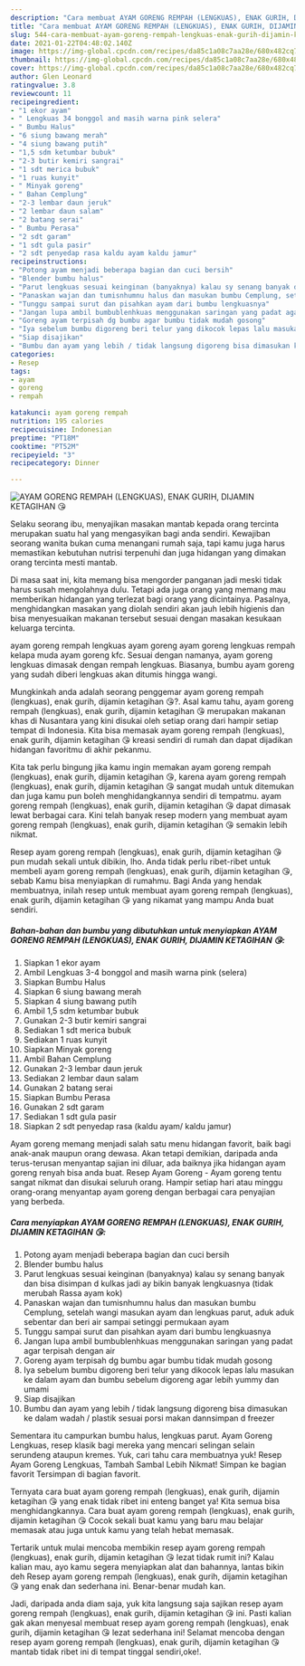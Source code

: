 ```yaml
---
description: "Cara membuat AYAM GORENG REMPAH (LENGKUAS), ENAK GURIH, DIJAMIN KETAGIHAN 😘 Sederhana dan Mudah Dibuat"
title: "Cara membuat AYAM GORENG REMPAH (LENGKUAS), ENAK GURIH, DIJAMIN KETAGIHAN 😘 Sederhana dan Mudah Dibuat"
slug: 544-cara-membuat-ayam-goreng-rempah-lengkuas-enak-gurih-dijamin-ketagihan-sederhana-dan-mudah-dibuat
date: 2021-01-22T04:48:02.140Z
image: https://img-global.cpcdn.com/recipes/da85c1a08c7aa28e/680x482cq70/ayam-goreng-rempah-lengkuas-enak-gurih-dijamin-ketagihan-😘-foto-resep-utama.jpg
thumbnail: https://img-global.cpcdn.com/recipes/da85c1a08c7aa28e/680x482cq70/ayam-goreng-rempah-lengkuas-enak-gurih-dijamin-ketagihan-😘-foto-resep-utama.jpg
cover: https://img-global.cpcdn.com/recipes/da85c1a08c7aa28e/680x482cq70/ayam-goreng-rempah-lengkuas-enak-gurih-dijamin-ketagihan-😘-foto-resep-utama.jpg
author: Glen Leonard
ratingvalue: 3.8
reviewcount: 11
recipeingredient:
- "1 ekor ayam"
- " Lengkuas 34 bonggol and masih warna pink selera"
- " Bumbu Halus"
- "6 siung bawang merah"
- "4 siung bawang putih"
- "1,5 sdm ketumbar bubuk"
- "2-3 butir kemiri sangrai"
- "1 sdt merica bubuk"
- "1 ruas kunyit"
- " Minyak goreng"
- " Bahan Cemplung"
- "2-3 lembar daun jeruk"
- "2 lembar daun salam"
- "2 batang serai"
- " Bumbu Perasa"
- "2 sdt garam"
- "1 sdt gula pasir"
- "2 sdt penyedap rasa kaldu ayam kaldu jamur"
recipeinstructions:
- "Potong ayam menjadi beberapa bagian dan cuci bersih"
- "Blender bumbu halus"
- "Parut lengkuas sesuai keinginan (banyaknya) kalau sy senang banyak dan bisa disimpan d kulkas jadi ay bikin banyak lengkuasnya (tidak merubah Rassa ayam kok)"
- "Panaskan wajan dan tumisnhumnu halus dan masukan bumbu Cemplung, setelah wangi masukan ayam dan lengkuas parut, aduk aduk sebentar dan beri air sampai setinggi permukaan ayam"
- "Tunggu sampai surut dan pisahkan ayam dari bumbu lengkuasnya"
- "Jangan lupa ambil bumbublenhkuas menggunakan saringan yang padat agar terpisah dengan air"
- "Goreng ayam terpisah dg bumbu agar bumbu tidak mudah gosong"
- "Iya sebelum bumbu digoreng beri telur yang dikocok lepas lalu masukan ke dalam ayam dan bumbu sebelum digoreng agar lebih yummy dan umami"
- "Siap disajikan"
- "Bumbu dan ayam yang lebih / tidak langsung digoreng bisa dimasukan ke dalam wadah / plastik sesuai porsi makan dannsimpan d freezer"
categories:
- Resep
tags:
- ayam
- goreng
- rempah

katakunci: ayam goreng rempah 
nutrition: 195 calories
recipecuisine: Indonesian
preptime: "PT18M"
cooktime: "PT52M"
recipeyield: "3"
recipecategory: Dinner

---
```



![AYAM GORENG REMPAH (LENGKUAS), ENAK GURIH, DIJAMIN KETAGIHAN 😘](https://img-global.cpcdn.com/recipes/da85c1a08c7aa28e/680x482cq70/ayam-goreng-rempah-lengkuas-enak-gurih-dijamin-ketagihan-😘-foto-resep-utama.jpg)

Selaku seorang ibu, menyajikan masakan mantab kepada orang tercinta merupakan suatu hal yang mengasyikan bagi anda sendiri. Kewajiban seorang  wanita bukan cuma menangani rumah saja, tapi kamu juga harus memastikan kebutuhan nutrisi terpenuhi dan juga hidangan yang dimakan orang tercinta mesti mantab.

Di masa  saat ini, kita memang bisa mengorder panganan jadi meski tidak harus susah mengolahnya dulu. Tetapi ada juga orang yang memang mau memberikan hidangan yang terlezat bagi orang yang dicintainya. Pasalnya, menghidangkan masakan yang diolah sendiri akan jauh lebih higienis dan bisa menyesuaikan makanan tersebut sesuai dengan masakan kesukaan keluarga tercinta. 

ayam goreng rempah lengkuas ayam goreng ayam goreng lengkuas rempah kelapa muda ayam goreng kfc. Sesuai dengan namanya, ayam goreng lengkuas dimasak dengan rempah lengkuas. Biasanya, bumbu ayam goreng yang sudah diberi lengkuas akan ditumis hingga wangi.

Mungkinkah anda adalah seorang penggemar ayam goreng rempah (lengkuas), enak gurih, dijamin ketagihan 😘?. Asal kamu tahu, ayam goreng rempah (lengkuas), enak gurih, dijamin ketagihan 😘 merupakan makanan khas di Nusantara yang kini disukai oleh setiap orang dari hampir setiap tempat di Indonesia. Kita bisa memasak ayam goreng rempah (lengkuas), enak gurih, dijamin ketagihan 😘 kreasi sendiri di rumah dan dapat dijadikan hidangan favoritmu di akhir pekanmu.

Kita tak perlu bingung jika kamu ingin memakan ayam goreng rempah (lengkuas), enak gurih, dijamin ketagihan 😘, karena ayam goreng rempah (lengkuas), enak gurih, dijamin ketagihan 😘 sangat mudah untuk ditemukan dan juga kamu pun boleh menghidangkannya sendiri di tempatmu. ayam goreng rempah (lengkuas), enak gurih, dijamin ketagihan 😘 dapat dimasak lewat berbagai cara. Kini telah banyak resep modern yang membuat ayam goreng rempah (lengkuas), enak gurih, dijamin ketagihan 😘 semakin lebih nikmat.

Resep ayam goreng rempah (lengkuas), enak gurih, dijamin ketagihan 😘 pun mudah sekali untuk dibikin, lho. Anda tidak perlu ribet-ribet untuk membeli ayam goreng rempah (lengkuas), enak gurih, dijamin ketagihan 😘, sebab Kamu bisa menyiapkan di rumahmu. Bagi Anda yang hendak membuatnya, inilah resep untuk membuat ayam goreng rempah (lengkuas), enak gurih, dijamin ketagihan 😘 yang nikamat yang mampu Anda buat sendiri.

<!--inarticleads1-->

##### Bahan-bahan dan bumbu yang dibutuhkan untuk menyiapkan AYAM GORENG REMPAH (LENGKUAS), ENAK GURIH, DIJAMIN KETAGIHAN 😘:

1. Siapkan 1 ekor ayam
1. Ambil  Lengkuas 3-4 bonggol and masih warna pink (selera)
1. Siapkan  Bumbu Halus
1. Siapkan 6 siung bawang merah
1. Siapkan 4 siung bawang putih
1. Ambil 1,5 sdm ketumbar bubuk
1. Gunakan 2-3 butir kemiri sangrai
1. Sediakan 1 sdt merica bubuk
1. Sediakan 1 ruas kunyit
1. Siapkan  Minyak goreng
1. Ambil  Bahan Cemplung
1. Gunakan 2-3 lembar daun jeruk
1. Sediakan 2 lembar daun salam
1. Gunakan 2 batang serai
1. Siapkan  Bumbu Perasa
1. Gunakan 2 sdt garam
1. Sediakan 1 sdt gula pasir
1. Siapkan 2 sdt penyedap rasa (kaldu ayam/ kaldu jamur)


Ayam goreng memang menjadi salah satu menu hidangan favorit, baik bagi anak-anak maupun orang dewasa. Akan tetapi demikian, daripada anda terus-terusan menyantap sajian ini diluar, ada baiknya jika hidangan ayam goreng renyah bisa anda buat. Resep Ayam Goreng - Ayam goreng tentu sangat nikmat dan disukai seluruh orang. Hampir setiap hari atau minggu orang-orang menyantap ayam goreng dengan berbagai cara penyajian yang berbeda. 

<!--inarticleads2-->

##### Cara menyiapkan AYAM GORENG REMPAH (LENGKUAS), ENAK GURIH, DIJAMIN KETAGIHAN 😘:

1. Potong ayam menjadi beberapa bagian dan cuci bersih
1. Blender bumbu halus
1. Parut lengkuas sesuai keinginan (banyaknya) kalau sy senang banyak dan bisa disimpan d kulkas jadi ay bikin banyak lengkuasnya (tidak merubah Rassa ayam kok)
1. Panaskan wajan dan tumisnhumnu halus dan masukan bumbu Cemplung, setelah wangi masukan ayam dan lengkuas parut, aduk aduk sebentar dan beri air sampai setinggi permukaan ayam
1. Tunggu sampai surut dan pisahkan ayam dari bumbu lengkuasnya
1. Jangan lupa ambil bumbublenhkuas menggunakan saringan yang padat agar terpisah dengan air
1. Goreng ayam terpisah dg bumbu agar bumbu tidak mudah gosong
1. Iya sebelum bumbu digoreng beri telur yang dikocok lepas lalu masukan ke dalam ayam dan bumbu sebelum digoreng agar lebih yummy dan umami
1. Siap disajikan
1. Bumbu dan ayam yang lebih / tidak langsung digoreng bisa dimasukan ke dalam wadah / plastik sesuai porsi makan dannsimpan d freezer


Sementara itu campurkan bumbu halus, lengkuas parut. Ayam Goreng Lengkuas, resep klasik bagi mereka yang mencari selingan selain serundeng ataupun kremes. Yuk, cari tahu cara membuatnya yuk! Resep Ayam Goreng Lengkuas, Tambah Sambal Lebih Nikmat! Simpan ke bagian favorit Tersimpan di bagian favorit. 

Ternyata cara buat ayam goreng rempah (lengkuas), enak gurih, dijamin ketagihan 😘 yang enak tidak ribet ini enteng banget ya! Kita semua bisa menghidangkannya. Cara buat ayam goreng rempah (lengkuas), enak gurih, dijamin ketagihan 😘 Cocok sekali buat kamu yang baru mau belajar memasak atau juga untuk kamu yang telah hebat memasak.

Tertarik untuk mulai mencoba membikin resep ayam goreng rempah (lengkuas), enak gurih, dijamin ketagihan 😘 lezat tidak rumit ini? Kalau kalian mau, ayo kamu segera menyiapkan alat dan bahannya, lantas bikin deh Resep ayam goreng rempah (lengkuas), enak gurih, dijamin ketagihan 😘 yang enak dan sederhana ini. Benar-benar mudah kan. 

Jadi, daripada anda diam saja, yuk kita langsung saja sajikan resep ayam goreng rempah (lengkuas), enak gurih, dijamin ketagihan 😘 ini. Pasti kalian gak akan menyesal membuat resep ayam goreng rempah (lengkuas), enak gurih, dijamin ketagihan 😘 lezat sederhana ini! Selamat mencoba dengan resep ayam goreng rempah (lengkuas), enak gurih, dijamin ketagihan 😘 mantab tidak ribet ini di tempat tinggal sendiri,oke!.


